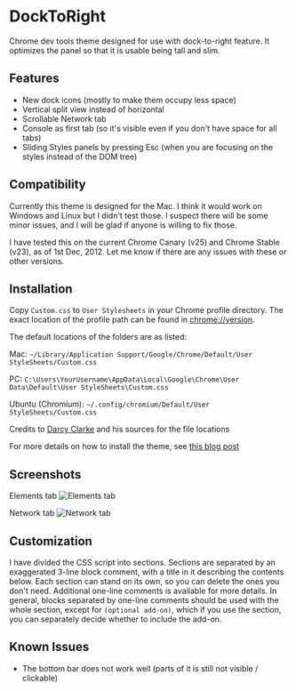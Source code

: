 DockToRight
===========

Chrome dev tools theme designed for use with dock-to-right feature. It optimizes the panel so that it is usable being tall and slim. 

## Features
- New dock icons (mostly to make them occupy less space)
- Vertical split view instead of horizontal
- Scrollable Network tab
- Console as first tab (so it's visible even if you don't have space for all tabs)
- Sliding Styles panels by pressing Esc (when you are focusing on the styles instead of the DOM tree)

## Compatibility
Currently this theme is designed for the Mac. I think it would work on Windows and Linux but I didn't test those. I suspect there will be some minor issues, and I will be glad if anyone is willing to fix those. 

I have tested this on the current Chrome Canary (v25) and Chrome Stable (v23), as of 1st Dec, 2012. Let me know if there are any issues with these or other versions. 

## Installation

Copy `Custom.css` to `User Stylesheets` in your Chrome profile directory. 
The exact location of the profile path can be found in <chrome://version>. 

The default locations of the folders are as listed: 

Mac: `~/Library/Application Support/Google/Chrome/Default/User StyleSheets/Custom.css`

PC: `C:\Users\YourUsername\AppData\Local\Google\Chrome\User Data\Default\User StyleSheets\Custom.css`

Ubuntu (Chromium): `~/.config/chromium/Default/User StyleSheets/Custom.css`

Credits to [Darcy Clarke](http://darcyclarke.me/) and his sources for the file locations

For more details on how to install the theme, see [this blog post](http://darcyclarke.me/design/skin-your-chrome-inspector/)

## Screenshots

Elements tab
![Elements tab](http://mauricelam.github.com/DockToRight/images/elements.png)

Network tab
![Network tab](http://mauricelam.github.com/DockToRight/images/network.png)

## Customization

I have divided the CSS script into sections. Sections are separated by an exaggerated 3-line block comment, with a title in it describing the contents below. Each section can stand on its own, so you can delete the ones you don't need. 
Additional one-line comments is available for more details. In general, blocks separated by one-line comments should be used with the whole section, except for `(optional add-on)`, which if you use the section, you can separately decide whether to include the add-on. 

## Known Issues

- The bottom bar does not work well (parts of it is still not visible / clickable)
